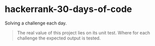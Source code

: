 # hackerrank-30-days-of-code
Solving a challenge each day. 

>  The real value of this project lies on its unit test. Where for each challenge the expected output is tested.